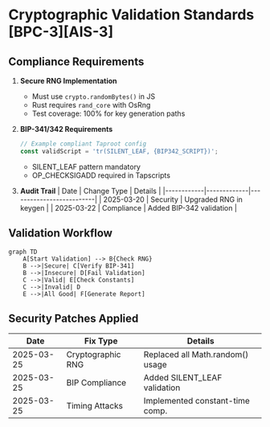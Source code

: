 # Cryptographic Validation Standards [BPC-3][AIS-3]

## Compliance Requirements
1. **Secure RNG Implementation**
   - Must use `crypto.randomBytes()` in JS
   - Rust requires `rand_core` with OsRng
   - Test coverage: 100% for key generation paths

2. **BIP-341/342 Requirements**
   ```javascript
   // Example compliant Taproot config
   const validScript = 'tr(SILENT_LEAF, {BIP342_SCRIPT})';
   ```
   - SILENT_LEAF pattern mandatory
   - OP_CHECKSIGADD required in Tapscripts

3. **Audit Trail**
   | Date       | Change Type | Details                  |
   |------------|-------------|--------------------------|
   | 2025-03-20 | Security    | Upgraded RNG in keygen   |
   | 2025-03-22 | Compliance  | Added BIP-342 validation |

## Validation Workflow
```mermaid
graph TD
    A[Start Validation] --> B{Check RNG}
    B -->|Secure| C[Verify BIP-341]
    B -->|Insecure| D[Fail Validation]
    C -->|Valid| E[Check Constants]
    C -->|Invalid| D
    E -->|All Good| F[Generate Report]
```

## Security Patches Applied

| Date       | Fix Type          | Details                          |
|------------|-------------------|----------------------------------|
| 2025-03-25 | Cryptographic RNG | Replaced all Math.random() usage |
| 2025-03-25 | BIP Compliance    | Added SILENT_LEAF validation     |
| 2025-03-25 | Timing Attacks    | Implemented constant-time comp.  | 